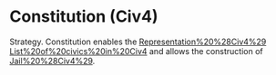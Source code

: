 # Constitution (Civ4)

Strategy.
Constitution enables the [Representation%20%28Civ4%29](Representation) [List%20of%20civics%20in%20Civ4](civic) and allows the construction of [Jail%20%28Civ4%29](Jails).